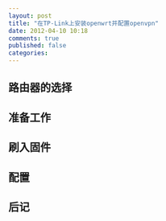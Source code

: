 ```yaml
---
layout: post
title: "在TP-Link上安装openwrt并配置openvpn"
date: 2012-04-10 10:18
comments: true
published: false
categories: 
---
```

## 路由器的选择

## 准备工作

## 刷入固件

## 配置

## 后记